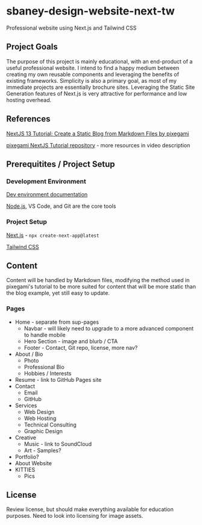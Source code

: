 # sbaney-design-website-next-tw
Professional website using Next.js and Tailwind CSS

## Project Goals

The purpose of this project is mainly educational, with an end-product of a useful professional website. I intend to find a happy medium between creating my own reusable components and leveraging the benefits of existing frameworks. Simplicity is also a primary goal, as most of my immediate projects are essentially brochure sites. Leveraging the Static Site Generation features of Next.js is very attractive for performance and low hosting overhead.

## References

[NextJS 13 Tutorial: Create a Static Blog from Markdown Files by 
pixegami](https://youtu.be/Hiabp1GY8fA?si=2zwNqC3rztUfUUcT)

[pixegami NextJS Tutorial repository](https://github.com/pixegami/nextjs-blog-tutorial) - more resources in video description

## Prerequitites / Project Setup

### Development Environment

[Dev environment documentation](https://github.com/sbaney/documentation/blob/main/dev-setup.md)

[Node.js](https://nodejs.org/en/download/package-manager), VS Code, and Git are the core tools

### Project Setup

[Next.js](https://nextjs.org/docs/getting-started/installation) - `npx create-next-app@latest`

[Tailwind CSS](https://tailwindcss.com/docs/installation)

## Content

Content will be handled by Markdown files, modifying the method used in pixegami's tutorial to be more suited for content that will be more static than the blog example, yet still easy to update.

### Pages

 * Home - separate from sup-pages
   - Navbar - will likely need to upgrade to a more advanced component to handle mobile
   - Hero Section - image and blurb / CTA
   - Footer - Contact, Git repo, license, more nav?
 * About / Bio
   - Photo
   - Professional Bio
   - Hobbies / Interests
 * Resume - link to GitHub Pages site
 * Contact
   - Email
   - GitHub
 * Services
   - Web Design
   - Web Hosting
   - Technical Consulting
   - Graphic Design
 * Creative
   - Music - link to SoundCloud
   - Art - Samples?
 * Portfolio?
 * About Website
 * KITTIES
   - Pics

## License

Review license, but should make everything available for education purposes. Need to look into licensing for image assets.